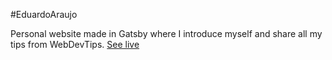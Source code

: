 #EduardoAraujo

Personal website made in Gatsby where I introduce myself and share all my tips from WebDevTips.
[See live](https://www.eduardo-araujo.com)
